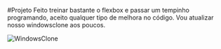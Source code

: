 #Projeto 
Feito treinar bastante o flexbox e passar um tempinho programando, aceito qualquer tipo de melhora no código.
Vou atualizar nosso windowsclone aos poucos.


![WindowsClone](https://github.com/kevinidias/windowsclone/blob/main/gifUI.gif)
